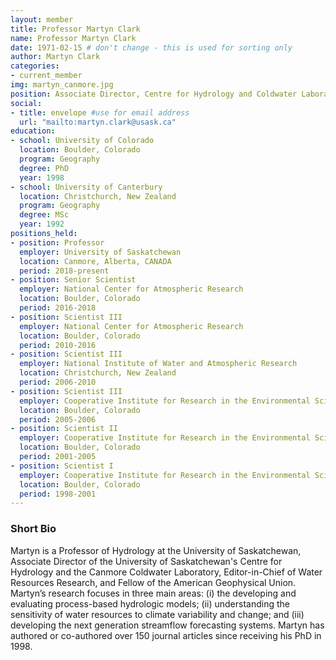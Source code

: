 ```yaml
---
layout: member
title: Professor Martyn Clark
name: Professor Martyn Clark
date: 1971-02-15 # don't change - this is used for sorting only
author: Martyn Clark
categories:
- current_member
img: martyn_canmore.jpg
position: Associate Director, Centre for Hydrology and Coldwater Laboratory
social:
- title: envelope #use for email address
  url: "mailto:martyn.clark@usask.ca"
education:
- school: University of Colorado
  location: Boulder, Colorado
  program: Geography
  degree: PhD
  year: 1998
- school: University of Canterbury
  location: Christchurch, New Zealand
  program: Geography
  degree: MSc
  year: 1992
positions_held:
- position: Professor
  employer: University of Saskatchewan
  location: Canmore, Alberta, CANADA
  period: 2018-present
- position: Senior Scientist
  employer: National Center for Atmospheric Research 
  location: Boulder, Colorado
  period: 2016-2018
- position: Scientist III
  employer: National Center for Atmospheric Research 
  location: Boulder, Colorado
  period: 2010-2016
- position: Scientist III
  employer: National Institute of Water and Atmospheric Research 
  location: Christchurch, New Zealand
  period: 2006-2010
- position: Scientist III
  employer: Cooperative Institute for Research in the Environmental Sciences, University of Colorado 
  location: Boulder, Colorado
  period: 2005-2006
- position: Scientist II
  employer: Cooperative Institute for Research in the Environmental Sciences, University of Colorado 
  location: Boulder, Colorado
  period: 2001-2005
- position: Scientist I
  employer: Cooperative Institute for Research in the Environmental Sciences, University of Colorado 
  location: Boulder, Colorado
  period: 1998-2001
---
```


### Short Bio

Martyn is a Professor of Hydrology at the University of Saskatchewan, Associate Director of the University of Saskatchewan's Centre for Hydrology and the Canmore Coldwater Laboratory, Editor-in-Chief of Water Resources Research, and Fellow of the American Geophysical Union. Martyn’s research focuses in three main areas: (i) the developing and evaluating process-based hydrologic models; (ii) understanding the sensitivity of water resources to climate variability and change; and (iii) developing the next generation streamflow forecasting systems. Martyn has authored or co-authored over 150 journal articles since receiving his PhD in 1998.
